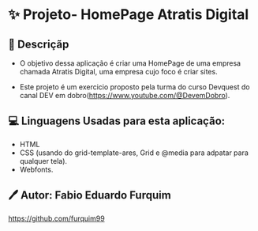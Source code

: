# ✨ Projeto- HomePage Atratis Digital

## 📕 Descriçãp

- O objetivo dessa aplicação é criar uma HomePage de uma empresa
chamada Atratis Digital, uma empresa cujo foco é criar sites.

- Este projeto é um exercicio proposto pela turma do curso Devquest do canal DEV em dobro(https://www.youtube.com/@DevemDobro).

## 💻 Linguagens Usadas para esta aplicação:

- HTML
- CSS (usando do grid-template-ares, Grid e @media para adpatar para qualquer tela).
- Webfonts.


## 🖊 Autor: Fabio Eduardo Furquim
https://github.com/furquim99